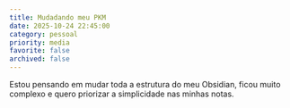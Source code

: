 ```yaml
---
title: Mudadando meu PKM
date: 2025-10-24 22:45:00
category: pessoal
priority: media
favorite: false
archived: false
---
```

Estou pensando em mudar toda a estrutura do meu Obsidian, ficou muito complexo e quero priorizar a simplicidade nas minhas notas. 
